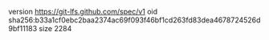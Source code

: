 version https://git-lfs.github.com/spec/v1
oid sha256:b33a1cf0ebc2baa2374ac69f093f46bf1cd263fd83dea4678724526d9bf11183
size 2284
